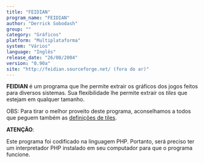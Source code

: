 ```yaml
---
title: "FEIDIAN"
program_name: "FEIDIAN"
author: "Derrick Sobodash"
group: ""
category: "Gráficos"
platform: "Multiplataforma"
system: "Vários"
language: "Inglês"
release_date: "26/08/2004"
version: "0.90a"
site: "http://feidian.sourceforge.net/ (fora do ar)"
---
```

<b>FEIDIAN</b> é um programa que lhe permite extrair os gráficos dos jogos feitos para diversos sistemas. Sua flexibilidade lhe permite extrair os <i>tiles</i> que estejam em qualquer tamanho.

OBS: Para tirar o melhor proveito deste programa, aconselhamos a todos que peguem também as <a href="https://romhackers.org/utilitarios/graficos/feidian-definicoes-de-tiles/">definições de tiles</a>.

<b>ATENÇÃO</b>:

Este programa foi codificado na linguagem PHP. Portanto, será preciso ter um interpretador PHP instalado em seu computador para que o programa funcione.
